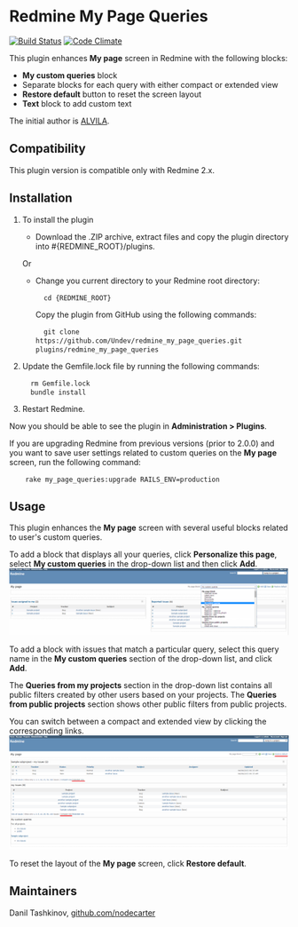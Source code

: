 # Redmine My Page Queries

[![Build Status](https://travis-ci.org/Undev/redmine_my_page_queries.png)](https://travis-ci.org/Undev/redmine_my_page_queries)
[![Code Climate](https://codeclimate.com/github/Undev/redmine_my_page_queries.png)](https://codeclimate.com/github/Undev/redmine_my_page_queries)

This plugin enhances **My page** screen in Redmine with the following blocks:

* **My custom queries** block
* Separate blocks for each query with either compact or extended view
* **Restore default** button to reset the screen layout
* **Text** block to add custom text

The initial author is [ALVILA](https://github.com/alvila/redmine_my_page_queries).

## Compatibility

This plugin version is compatible only with Redmine 2.x.

## Installation


1. To install the plugin
    * Download the .ZIP archive, extract files and copy the plugin directory into #{REDMINE_ROOT}/plugins.
    
    Or

    * Change you current directory to your Redmine root directory:  

            cd {REDMINE_ROOT}
            
      Copy the plugin from GitHub using the following commands:
      
            git clone https://github.com/Undev/redmine_my_page_queries.git plugins/redmine_my_page_queries           
      
2. Update the Gemfile.lock file by running the following commands:  

         rm Gemfile.lock  
         bundle install 

3. Restart Redmine.

Now you should be able to see the plugin in **Administration > Plugins**.

If you are upgrading Redmine from previous versions (prior to 2.0.0) and you want to save user settings related to custom queries on the **My page** screen, run the following command:

        rake my_page_queries:upgrade RAILS_ENV=production

## Usage

This plugin enhances the **My page** screen with several useful blocks related to user's custom queries. 

To add a block that displays all your queries, click **Personalize this page**, select **My custom queries** in the drop-down list and then click **Add**.  
![custom queries](my_page_queries_1.png)

To add a block with issues that match a particular query, select this query name in the **My custom queries** section of the drop-down list, and click **Add**.

The **Queries from my projects** section in the drop-down list contains all public filters created by other users based on your projects. The **Queries from public projects** section shows other public filters from public projects.

You can switch between a compact and extended view by clicking the corresponding links.  
![compact and extended view](my_page_queries_2.png)

To reset the layout of the **My page** screen, click **Restore default**.

## Maintainers

Danil Tashkinov, [github.com/nodecarter](https://github.com/nodecarter)
